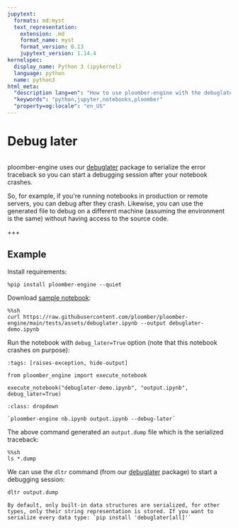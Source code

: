 ```yaml
---
jupytext:
  formats: md:myst
  text_representation:
    extension: .md
    format_name: myst
    format_version: 0.13
    jupytext_version: 1.14.4
kernelspec:
  display_name: Python 3 (ipykernel)
  language: python
  name: python3
html_meta:
  "description lang=en": "How to use ploomber-engine with the debuglater package."
  "keywords": "python,jupyter,notebooks,ploomber"
  "property=og:locale": "en_US"
---
```


# Debug later

```{versionadded} 0.0.19

```

ploomber-engine uses our [debuglater](https://github.com/ploomber/debuglater) package to serialize the error traceback so you can start a debugging session after your notebook crashes.

So, for example, if you're running notebooks in production or remote servers, you can debug after they crash. Likewise, you can use the generated file to debug on a different machine (assuming the environment is the same) without having access to the source code.

+++

## Example

Install requirements:

```{code-cell} ipython3
%pip install ploomber-engine --quiet
```

Download [sample notebook](https://raw.githubusercontent.com/ploomber/ploomber-engine/main/tests/assets/debuglater.ipynb):

```{code-cell} ipython3
%%sh
curl https://raw.githubusercontent.com/ploomber/ploomber-engine/main/tests/assets/debuglater.ipynb --output debuglater-demo.ipynb
```

Run the notebook with `debug_later=True` option (note that this notebook crashes on purpose):

```{code-cell} ipython3
:tags: [raises-exception, hide-output]

from ploomber_engine import execute_notebook

execute_notebook("debuglater-demo.ipynb", "output.ipynb", debug_later=True)
```

```{admonition} Command-line equivalent
:class: dropdown

`ploomber-engine nb.ipynb output.ipynb --debug-later`
```

The above command generated an `output.dump` file which is the serialized traceback:

```{code-cell} ipython3
%%sh
ls *.dump
```

We can use the `dltr` command (from our [debuglater](https://github.com/ploomber/debuglater) package) to start a debugging session:

```sh
dltr output.dump
```

```{tip}
By default, only built-in data structures are serialized, for other types, only their string representation is stored. If you want to serialize every data type: `pip install 'debuglater[all]'`
```
